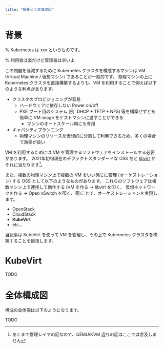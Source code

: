 ```yaml
---
title: "概要と全体構成図"
---
```


# 背景

% Kubernetes は xxx というものです。

% 利用者は楽だけど管理者は辛いよ

この問題を低減するために Kubernetes クラスタを構成するマシンは VM (Virtual Machine / 仮想マシン) であることが一般的です。
物理マシンの上に Kubernetes クラスタを直接構築するよりも、VM を利用することで例えば以下のような利点があります。

* クラスタのプロビジョニングが容易
    * ハードウェアに依存しない Power on/off
    * PXE ブート用のシステム (例. DHCP + TFTP + NFS) 等を構築せずとも簡単に VM image をゲストマシンに渡すことができる
        * マシンのオートスケール時にも有用
* キャパシティプランニング
    * 物理マシンのリソースを仮想的に分割して利用できるため、多くの場合で効率が良い

VM を利用するためには VM を管理するソフトウェアをインストールする必要があります。
2021年初旬現在のデファクトスタンダードな OSS だと [libvirt](https://github.com/libvirt/libvirt) がそれに当たります[^1]。

また、複数の物理マシン上で複数の VM をいい感じに管理 (オーケストレーション) する OSS として以下のようなものがあります。
これらのソフトウェアは複数マシン上で連携して動作する (VM を作る → libvirt を叩く、 仮想ネットワークを作る → Open vSwitch を叩く、等)ことで、オーケストレーションを実現します。

* OpenStack
* CloudStack
* **KubeVirt**
* etc...

当記事は KubeVirt を使って VM を管理し、その上で Kubernetes クラスタを構築することを目指します。

# KubeVirt

TODO

# 全体構成図

構成の全体像は以下のようになります。

TODO


[^1]: あくまで管理レイヤの話なので、QEMU/KVM 辺りの話はここでは言及しません

